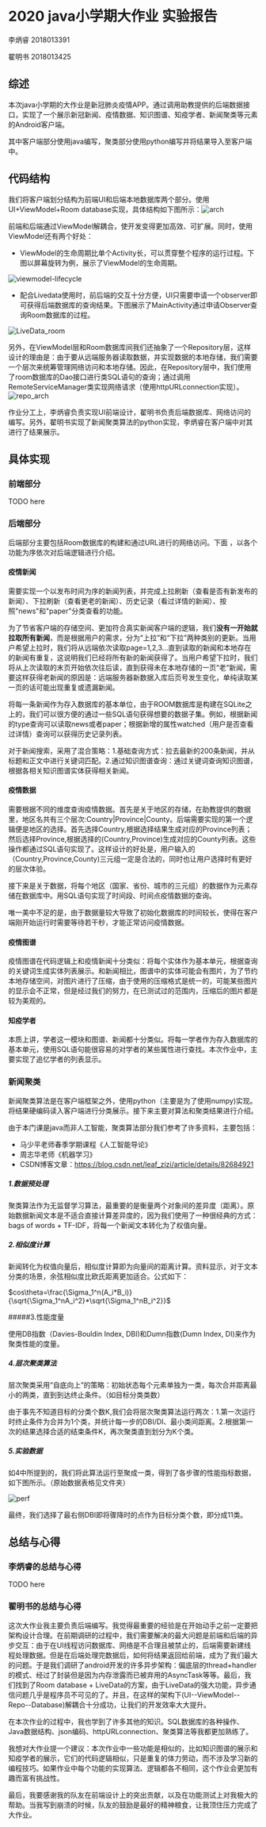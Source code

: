 # 2020 java小学期大作业 实验报告

李炳睿 2018013391

翟明书 2018013425

## 综述

本次java小学期的大作业是新冠肺炎疫情APP。通过调用助教提供的后端数据接口，实现了一个展示新冠新闻、疫情数据、知识图谱、知疫学者、新闻聚类等元素的Android客户端。

其中客户端部分使用java编写，聚类部分使用python编写并将结果导入至客户端中。

## 代码结构

我们将客户端划分结构为前端UI和后端本地数据库两个部分。使用UI+ViewModel+Room database实现，具体结构如下图所示：![arch](./arch.png)

前端和后端通过ViewModel解耦合，使开发变得更加高效、可扩展。同时，使用ViewModel还有两个好处：

- ViewModel的生命周期比单个Activity长，可以贯穿整个程序的运行过程。下图以屏幕旋转为例，展示了ViewModel的生命周期。

![viewmodel-lifecycle](./viewmodel-lifecycle.png)

- 配合Livedata使用时，前后端的交互十分方便，UI只需要申请一个observer即可获得后端数据库的查询结果。下图展示了MainActivity通过申请Observer查询Room数据库的过程。

![LiveData_room](./LiveData_room.png)

另外，在ViewModel层和Room数据库间我们还抽象了一个Repository层，这样设计的理由是：由于要从远端服务器读取数据，并实现数据的本地存储，我们需要一个层次来统筹管理网络访问和本地存储。因此，在Repository层中，我们使用了room数据库的Dao接口进行类SQL语句的查询；通过调用RemoteServiceManager类实现网络请求（使用httpURLconnection实现）。![repo_arch](./repo_arch.png)

作业分工上，李炳睿负责实现UI前端设计，翟明书负责后端数据库、网络访问的编写。另外，翟明书实现了新闻聚类算法的python实现，李炳睿在客户端中对其进行了结果展示。



## 具体实现

### 前端部分

TODO here

### 后端部分

后端部分主要包括Room数据库的构建和通过URL进行的网络访问。下面 ，以各个功能为序依次对后端逻辑进行介绍。

#### 疫情新闻

需要实现一个以发布时间为序的新闻列表，并完成上拉刷新（查看是否有新发布的新闻）、下拉刷新（查看更老的新闻）、历史记录（看过详情的新闻）、按照"news"和"paper"分类查看的功能。

为了节省客户端的存储空间、更加符合真实新闻客户端的逻辑，我们**没有一开始就拉取所有新闻**，而是根据用户的需求，分为“上拉”和“下拉”两种类别的更新。当用户希望上拉时，我们将从远端依次读取page=1,2,3...直到读取的新闻和本地存在的新闻有重复，这说明我们已经将所有新的新闻获得了。当用户希望下拉时，我们将从上次读取的末页开始依次往后读，直到获得未在本地存储的一页“老“新闻，需要这样获得老新闻的原因是：远端服务器新数据入库后页号发生变化，单纯读取某一页的话可能出现重复或遗漏新闻。

将每一条新闻作为存入数据库的基本单位，由于ROOM数据库是构建在SQLite之上的，我们可以很方便的通过一些SQL语句获得想要的数据子集。例如，根据新闻的type查询可以读取news或者paper；根据新增的属性watched（用户是否查看过详情）查询可以获得历史记录列表。

对于新闻搜索，采用了混合策略：1.基础查询方式：拉去最新的200条新闻，并从标题和正文中进行关键词匹配。2.通过知识图谱查询：通过关键词查询知识图谱，根据各相关知识图谱实体获得相关新闻。

#### 疫情数据

需要根据不同的维度查询疫情数据。首先是关于地区的存储，在助教提供的数据里，地区名共有三个层次:Country|Province|County。后端需要实现的第一个逻辑便是地区的选择。首先选择Country,根据选择结果生成对应的Province列表；然后选择Province,根据选择的(Country,Province)生成对应的County列表。这些操作都通过SQL语句实现了。这样设计的好处是，用户输入的（Country,Province,County)三元组一定是合法的，同时也让用户选择时有更好的层次体验。

接下来是关于数据，将每个地区（国家、省份、城市的三元组）的数据作为元素存储在数据库中。用SQL语句实现了时间段、时间点疫情数据的查询。

唯一美中不足的是，由于数据量较大导致了初始化数据库的时间较长，使得在客户端刚开始运行时需要等待若干秒，才能正常访问疫情数据。

#### 疫情图谱

疫情图谱在代码逻辑上和疫情新闻十分类似：将每个实体作为基本单元，根据查询的关键词生成实体列表展示。和新闻相比，图谱中的实体可能会有图片，为了节约本地存储空间，对图片进行了压缩，由于使用的压缩格式是统一的，可能某些图片的显示会不正常，但是经过我们的努力，在已测试过的范围内，压缩后的图片都是较为美观的。

#### 知疫学者

本质上讲，学者这一模块和图谱、新闻都十分类似。将每一学者作为存入数据库的基本单元，使用SQL语句能很容易的对学者的某些属性进行查找。本次作业中，主要实现了追忆学者的列表显示。

### 新闻聚类

新闻聚类算法是在客户端框架之外，使用python（主要是为了使用numpy)实现。将结果硬编码读入客户端进行分类展示。接下来主要对算法和聚类结果进行介绍。

由于本门课是java而非人工智能，聚类算法部分我们参考了许多资料，主要包括：

- 马少平老师春季学期课程《人工智能导论》
- 周志华老师《机器学习》
- CSDN博客文章：https://blog.csdn.net/leaf_zizi/article/details/82684921

##### 1.数据预处理

聚类算法作为无监督学习算法，最重要的是衡量两个对象间的差异度（距离）。原始数据新闻文本是不适合直接计算差异度的，因为我们使用了一种很经典的方式：bags of words + TF-IDF，将每一个新闻文本转化为了权值向量。

##### 2.相似度计算

新闻转化为权值向量后，相似度计算即为向量间的距离计算。资料显示，对于文本分类的场景，余弦相似度比欧氏距离更加适合。公式如下：

$cos\theta=\frac{\Sigma_1^n(A_i*B_i)}{\sqrt{\Sigma_1^nA_i^2}*\sqrt{\Sigma_1^nB_i^2}}$

#####3.性能度量

使用DB指数（Davies-Bouldin Index, DBI)和Dumn指数(Dumn Index, DI)来作为聚类性能的度量。

##### 4.层次聚类算法

层次聚类采用“自底向上”的策略：初始状态每个元素单独为一类，每次合并距离最小的两类，直到到达终止条件。（如目标分类类数）

由于事先不知道目标的分类个数K,我们会将层次聚类算法运行两次：1.第一次运行时终止条件为合并为1个类，并统计每一步的DBI/DI、最小类间距离。2.根据第一次的结果选择合适的结束条件K，再次聚类直到划分为K个类。

##### 5.实验数据

如4中所提到的，我们将此算法运行至聚成一类，得到了各步骤的性能指标数据，如下图所示。（原始数据表格见文件夹）

![perf](/Users/zms_/2020夏季学期/Java程序设计与训练/作业/yesterday-headline/doc/perf.png)

最终，我们选择了最右侧DBI即将骤降时的点作为目标分类个数，即分成11类。

## 总结与心得

### 李炳睿的总结与心得

TODO here

### 翟明书的总结与心得

这次大作业我主要负责后端编写。我觉得最重要的经验是在开始动手之前一定要把架构设计合理。在前期调研的过程中，我们需要解决的最大问题是前端和后端的异步交互：由于在UI线程访问数据库、网络是不合理且被禁止的，后端需要新建线程处理数据。但是在后端处理完数据后，如何将结果返回给前端，成为了我们最大的问题。于是我们调研了android开发的许多异步架构：偏底层的thread+handler的模式、经过了封装但是因为内存泄露而已被弃用的AsyncTask等等。最后，我们找到了Room database + LiveData的方案，由于LiveData的强大功能，异步通信问题几乎是程序员不可见的了。并且，在这样的架构下(UI--ViewModel--Repo--Database)解耦合十分成功，让我们的开发效率大大提升。

在本次作业的过程中，我也学到了许多其他的知识。SQL数据库的各种操作、Java数据结构、json编码、httpURLconnection、聚类算法等我都更加熟练了。

我想对大作业提一个建议：本次作业中一些功能是相似的，比如知识图谱的展示和知疫学者的展示，它们的代码逻辑相似，只是重复的体力劳动，而不涉及学习新的编程技巧。如果作业中每个功能的实现算法、逻辑都各不相同，这个作业会更加有趣而富有挑战性。

最后，我要感谢我的队友在前端设计上的突出贡献，以及在功能测试上对我极大的帮助。当我写到崩溃的时候，队友的鼓励是最好的精神粮食，让我顶住压力完成了大作业。